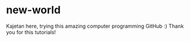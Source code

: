 # new-world
Kajetan here, trying this amazing computer programming GitHub :) 
Thank you for this tutorials!

